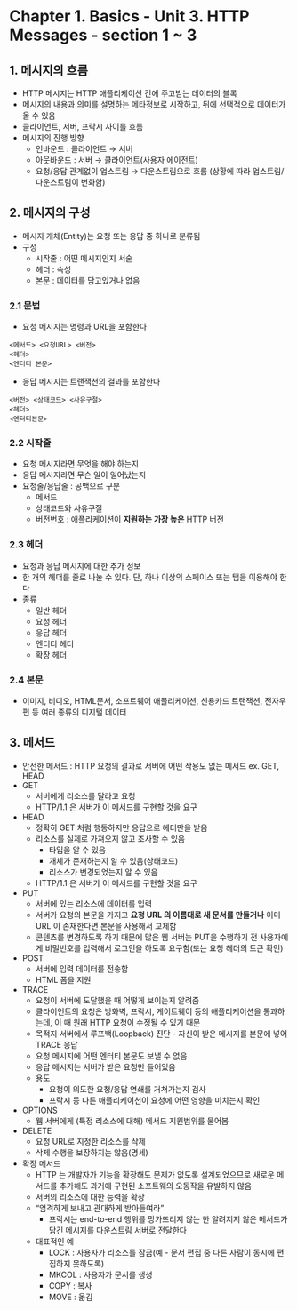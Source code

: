 # Chapter 1. Basics - Unit 3. HTTP Messages - section 1 ~ 3

## 1. 메시지의 흐름

- HTTP 메시지는 HTTP 애플리케이션 간에 주고받는 데이터의 블록
- 메시지의 내용과 의미를 설명하는 메타정보로 시작하고, 뒤에 선택적으로 데이터가 올 수 있음
- 클라이언트, 서버, 프락시 사이를 흐름
- 메시지의 진행 방향
    - 인바운드 : 클라이언트 → 서버
    - 아웃바운드 : 서버 → 클라이언트(사용자 에이전트)
    - 요청/응답 관계없이 업스트림 → 다운스트림으로 흐름 (상황에 따라 업스트림/다운스트림이 변화함)

## 2. 메시지의 구성

- 메시지 개체(Entity)는 요청 또는 응답 중 하나로 분류됨
- 구성
    - 시작줄 : 어떤 메시지인지 서술
    - 헤더 : 속성
    - 본문 : 데이터를 담고있거나 없음

### 2.1 문법

- 요청 메시지는 명령과 URL을 포함한다

```
<메서드> <요청URL> <버전>
<헤더>
<엔터티 본문>
```

- 응답 메시지는 트랜잭션의 결과를 포함한다

```
<버전> <상태코드> <사유구절>
<헤더>
<엔터티본문>
```

### 2.2 시작줄

- 요청 메시지라면 무엇을 해야 하는지
- 응답 메시지라면 무슨 일이 일어났는지
- 요청줄/응답줄 : 공백으로 구분
    - 메서드
    - 상태코드와 사유구절
    - 버전번호 : 애플리케이션이 **지원하는 가장 높은** HTTP 버전

### 2.3 헤더

- 요청과 응답 메시지에 대한 추가 정보
- 한 개의 헤더를 줄로 나눌 수 있다. 단, 하나 이상의 스페이스 또는 탭을 이용해야 한다
- 종류
    - 일반 헤더
    - 요청 헤더
    - 응답 헤더
    - 엔터티 헤더
    - 확장 헤더

### 2.4 본문

- 이미지, 비디오, HTML문서, 소프트웨어 애플리케이션, 신용카드 트랜잭션, 전자우편 등 여러 종류의 디지털 데이터

## 3. 메서드

- 안전한 메서드 : HTTP 요청의 결과로 서버에 어떤 작용도 없는 메서드 ex. GET, HEAD
- GET
    - 서버에게 리소스를 달라고 요청
    - HTTP/1.1 은 서버가 이 메서드를 구현할 것을 요구
- HEAD
    - 정확히 GET 처럼 행동하지만 응답으로 헤더만을 받음
    - 리소스를 실제로 가져오지 않고 조사할 수 있음
        - 타입을 알 수 있음
        - 개체가 존재하는지 알 수 있음(상태코드)
        - 리소스가 변경되었는지 알 수 있음
    - HTTP/1.1 은 서버가 이 메서드를 구현할 것을 요구
- PUT
    - 서버에 있는 리소스에 데이터를 입력
    - 서버가 요청의 본문을 가지고 **요청 URL 의 이름대로 새 문서를 만들거나** 이미 URL 이 존재한다면 본문을 사용해서 교체함
    - 콘텐츠를 변경하도록 하기 때문에 많은 웹 서버는 PUT을 수행하기 전 사용자에게 비밀번호를 입력해서 로그인을 하도록 요구함(또는 요청 헤더의 토큰 확인)
- POST
    - 서버에 입력 데이터를 전송함
    - HTML 폼을 지원
- TRACE
    - 요청이 서버에 도달했을 때 어떻게 보이는지 알려줌
    - 클라이언트의 요청은 방화벽, 프락시, 게이트웨이 등의 애플리케이션을 통과하는데, 이 때 원래 HTTP 요청이 수정될 수 있기 때문
    - 목적지 서버에서 루프백(Loopback) 진단 - 자신이 받은 메시지를 본문에 넣어 TRACE 응답
    - 요청 메시지에 어떤 엔터티 본문도 보낼 수 없음
    - 응답 메시지는 서버가 받은 요청만 들어있음
    - 용도
        - 요청이 의도한 요청/응답 연쇄를 거쳐가는지 검사
        - 프락시 등 다른 애플리케이션이 요청에 어떤 영향을 미치는지 확인
- OPTIONS
    - 웹 서버에게 (특정 리소스에 대해) 메서드 지원범위를 물어봄
- DELETE
    - 요청 URL로 지정한 리소스를 삭제
    - 삭제 수행을 보장하지는 않음(명세)
- 확장 메서드
    - HTTP 는 개발자가 기능을 확장해도 문제가 없도록 설계되었으므로 새로운 메서드를 추가해도 과거에 구현된 소프트웨의 오동작을 유발하지 않음
    - 서버의 리소스에 대한 능력을 확장
    - “엄격하게 보내고 관대하게 받아들여라”
        - 프락시는 end-to-end 행위를 망가뜨리지 않는 한 알려지지 않은 메서드가 담긴 메시지를 다운스트림 서버로 전달한다
    - 대표적인 예
        - LOCK : 사용자가 리소스를 잠금(예 - 문서 편집 중 다른 사람이 동시에 편집하지 못하도록)
        - MKCOL : 사용자가 문서를 생성
        - COPY : 복사
        - MOVE : 옮김
